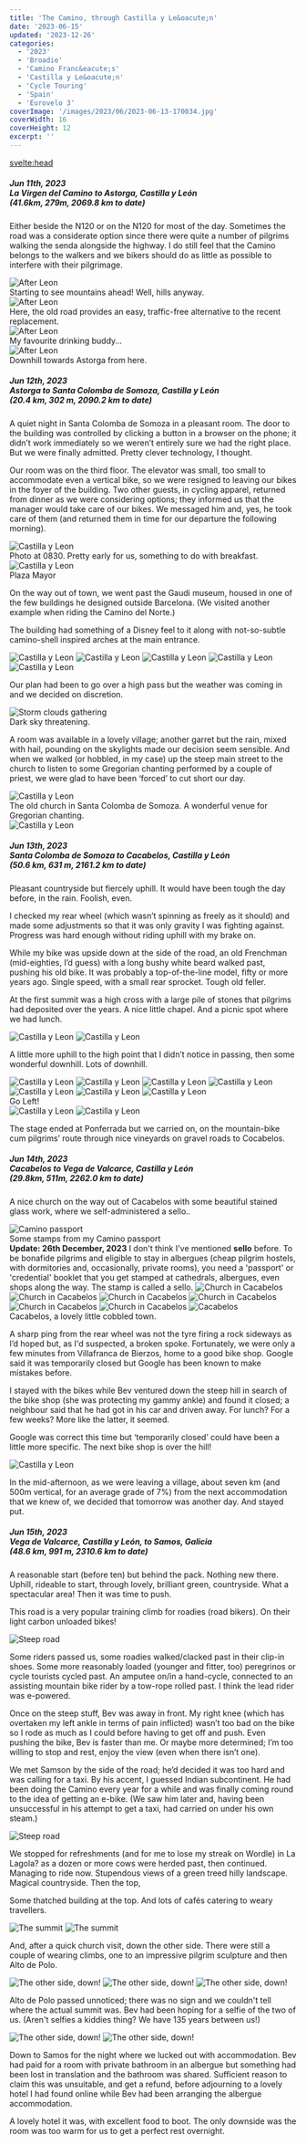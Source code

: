 ```yaml
---
title: 'The Camino, through Castilla y Le&oacute;n'
date: '2023-06-15'
updated: '2023-12-26'
categories:
  - '2023'
  - 'Broadie'
  - 'Camino Franc&eacute;s'
  - 'Castilla y Le&oacute;n'
  - 'Cycle Touring'
  - 'Spain'
  - 'Eurovelo 3'
coverImage: '/images/2023/06/2023-06-13-170034.jpg'
coverWidth: 16
coverHeight: 12
excerpt: ''
---
```


<svelte:head>

<title>
Castilla y Le&oacute;n
</title>
</svelte:head>

<script>
	import Callout from '$lib/components/Callout.svelte'
</script>

<section class="card">
  <h5>
    Jun 11th, 2023
    <br /> La Virgen del Camino to Astorga, Castilla y Le&oacute;n
    <br />(41.6km, 279m, 2069.8 km to date)   
  </h5>
  <p>Either beside the N120 or on the N120 for most of the day. Sometimes the road was a considerate option since there were quite a number of pilgrims walking the senda alongside the highway. I do still feel that the Camino belongs to the walkers and we bikers should do as little as possible to interfere with their pilgrimage.</p>
  
  <img alt="After Leon" src="/images/2023/06/2023-06-11-152052.jpg" />
  <div class="caption">Starting to see mountains ahead! Well, hills anyway.</div> 
  
  <img alt="After Leon" src="/images/2023/06/2023-06-11-152209.jpg" /> 
  <div class="caption">Here, the old road provides an easy, traffic-free alternative to the recent replacement.</div>
  <img alt="After Leon" src="/images/2023/06/2023-06-11-152314.jpg" /> 
  <div class="caption">My favourite drinking buddy…</div>
  
  <img alt="After Leon" src="/images/2023/06/2023-06-11-153809.jpg" />
  <div class="caption">Downhill towards Astorga from here.</div> 
</section>

<section class="card">
  <h5>
    Jun 12th, 2023
    <br /> Astorga to Santa Colomba de Somoza, Castilla y Le&oacute;n
    <br />(20.4 km, 302 m, 2090.2 km to date)   
  </h5>
  <p>A quiet night in Santa Colomba de Somoza in a pleasant room. The door to the building was controlled by clicking a button in a browser on the phone; it didn’t work immediately so we weren’t entirely sure we had the right place. But we were finally admitted. Pretty clever technology, I thought. </p>
  <p>Our room was on the third floor. The elevator was small, too small to accommodate even a vertical bike, so we were resigned to leaving our bikes in the foyer of the building. Two other guests, in cycling apparel, returned from dinner as we were considering options; they informed us that the manager would take care of our bikes. We messaged him and, yes, he took care of them (and returned them in time for our departure the following morning).</p>
  <img alt="Castilla y Leon" src="/images/2023/06/2023-06-12-083416.jpg" />
  <div class="caption">Photo at 0830. Pretty early for us, something to do with breakfast.</div> 
  
  <img alt="Castilla y Leon" src="/images/2023/06/2023-06-12-083541.jpg" />
  <div class="caption">Plaza Mayor</div>
  <p>On the way out of town, we went past the Gaudi museum, housed in one of the few buildings he designed outside Barcelona. (We visited another example when riding the Camino del Norte.) </p>
  <p>The building had something of a Disney feel to it along with not-so-subtle camino-shell inspired arches at the main entrance.</p>
  <img alt="Castilla y Leon" src="/images/2023/06/2023-06-12-103400.jpg" />
  <img alt="Castilla y Leon" src="/images/2023/06/2023-06-12-103523.jpg" />
  <img alt="Castilla y Leon" src="/images/2023/06/2023-06-12-103737.jpg" />
  <img alt="Castilla y Leon" src="/images/2023/06/2023-06-12-132741.jpg" />
  <img alt="Castilla y Leon" src="/images/2023/06/2023-06-12-122008.jpg" />
  <p>Our plan had been to go over a high pass but the weather was coming in and we decided on discretion.</p> 
  <img alt="Storm clouds gathering" src="/images/2023/06/phone/20230612_1846.jpg" />
  <div class="caption">Dark sky threatening.</div>
  <p>A room was available in a lovely village; another garret but the rain, mixed with hail, pounding on the skylights made our decision seem sensible. And when we walked (or hobbled, in my case) up the steep main street to the church to listen to some Gregorian chanting performed by a couple of priest, we were glad to have been ‘forced’ to cut short our day.</p>
  <img alt="Castilla y Leon" src="/images/2023/06/phone/20230612_1925.jpg" />
   <div class="caption">The old church in Santa Colomba de Somoza. A wonderful venue for Gregorian chanting.</div>
  <img alt="Castilla y Leon" src="/images/2023/06/phone/20230612_1931.jpg" />
 
  
</section>

<section class="card">
  <h5>
    Jun 13th, 2023
    <br /> Santa Colomba de Somoza to Cacabelos, Castilla y Le&oacute;n
    <br />(50.6 km, 631 m, 2161.2 km to date)   
  </h5>
  <p>Pleasant countryside but fiercely uphill. It would have been tough the day before, in the rain. Foolish, even.</p>
  <p>I checked my rear wheel (which wasn’t spinning as freely as it should) and made some adjustments so that it was only gravity I was fighting against. Progress was hard enough without riding uphill with my brake on.</p>
  
  <p>While my bike was upside down at the side of the road, an old Frenchman (mid-eighties, I’d guess) with a long bushy white beard walked past, pushing his old bike. It was probably a top-of-the-line model, fifty or more years ago. Single speed, with a small rear sprocket. Tough old feller.</p>

  <p>At the first summit was a high cross with a large pile of stones that pilgrims had deposited over the years. A nice little chapel. And a picnic spot where we had lunch. </p>

   <img alt="Castilla y Leon" src="/images/2023/06/phone/20230613_1205.jpg" />
   <img alt="Castilla y Leon" src="/images/2023/06/phone/20230613_120556.jpg" />
  
  <p>A little more uphill to the high point that I didn’t notice in passing, then some wonderful downhill. Lots of downhill.</p>

  <img alt="Castilla y Leon" src="/images/2023/06/2023-06-13-134329.jpg" />
  <img alt="Castilla y Leon" src="/images/2023/06/2023-06-13-134606.jpg" />
  <img alt="Castilla y Leon" src="/images/2023/06/2023-06-13-135203.jpg" />
  <img alt="Castilla y Leon" src="/images/2023/06/2023-06-13-135745.jpg" />
  <img alt="Castilla y Leon" src="/images/2023/06/2023-06-13-140006.jpg" />
  <img alt="Castilla y Leon" src="/images/2023/06/2023-06-13-140102.jpg" />
  <img alt="Castilla y Leon" src="/images/2023/06/2023-06-13-170034.jpg" />
  <div class="caption">Go Left!</div>
  <img alt="Castilla y Leon" src="/images/2023/06/2023-06-13-175220.jpg" />
  <img alt="Castilla y Leon" src="/images/2023/06/2023-06-13-175240.jpg" />
  <p>The stage ended at Ponferrada but we carried on, on the mountain-bike cum pilgrims’ route through nice vineyards on gravel roads to Cocabelos.</p> 
</section>

<section class="card">
  <h5>
    Jun 14th, 2023
    <br /> Cacabelos to Vega de Valcarce, Castilla y Le&oacute;n
    <br/>(29.8km, 511m, 2262.0 km to date)   
  </h5>
  <p>A nice church on the way out of Cacabelos with some beautiful stained glass work, where we self-administered a sello..</p>
  <img alt="Camino passport" src="/images/2023/06/caminoPassport.png" />
  <div class="caption">Some stamps from my Camino passport</div>
  <Callout>
  <strong>Update: 26th December, 2023</strong> I don't think I've mentioned <strong>sello</strong> before. To be bonafide pilgrims and eligible to stay in albergues (cheap pilgrim hostels, with dormitories and, occasionally, private rooms), you need a 'passport' or 'credential' booklet that you get stamped at cathedrals, albergues, even shops along the way. The stamp is called a sello.
  </Callout>
 
  <img alt="Church in Cacabelos" src="/images/2023/06/2023-06-14-103807.jpg" />
  <img alt="Church in Cacabelos" src="/images/2023/06/2023-06-14-103828.jpg" />
  <img alt="Church in Cacabelos" src="/images/2023/06/2023-06-14-103959.jpg" />
  <img alt="Church in Cacabelos" src="/images/2023/06/2023-06-14-104019.jpg" />
  <img alt="Church in Cacabelos" src="/images/2023/06/2023-06-14-104027.jpg" />
  <img alt="Church in Cacabelos" src="/images/2023/06/2023-06-14-104042.jpg" />
  <img alt="Cacabelos" src="/images/2023/06/2023-06-14-104238.jpg" />
  <div class="caption">Cacabelos, a lovely little cobbled town.</div>
  <p>A sharp ping from the rear wheel was not the tyre firing a rock sideways as I’d hoped but, as I'd suspected, a broken spoke. Fortunately, we were only a few minutes from Villafranca de Bierzos, home to a good bike shop. Google said it was temporarily closed but Google has been known to make mistakes before.</p>
  <p>I stayed with the bikes while Bev ventured down the steep hill in search of the bike shop (she was protecting my gammy ankle) and found it closed; a neighbour said that he had got in his car and driven away. For lunch? For a few weeks? More like the latter, it seemed.</p>
  <p>Google was correct this time but ‘temporarily closed’ could have been a little more specific. The next bike shop is over the hill!</p>
  <img alt="Castilla y Leon" src="/images/2023/06/2023-06-14-143901.jpg" />
  <p>In the mid-afternoon, as we were leaving a village, about seven km (and 500m vertical, for an average grade of 7%) from the next accommodation that we knew of, we decided that tomorrow was another day. And stayed put.</p>
</section>

<section class="card">
  <h5>
    Jun 15th, 2023
    <br />  Vega de Valcarce, Castilla y León, to Samos, Galicia
    <br /> (48.6 km, 991 m, 2310.6 km to date)   
  </h5>
  <p>A reasonable start (before ten) but behind the pack. Nothing new there. Uphill, rideable to start, through lovely, brilliant green, countryside. What a spectacular area! Then it was time to push.</p>
  <p>This road is a very popular training climb for roadies (road bikers). On their light carbon unloaded bikes!</p>
  <img alt="Steep road" src="/images/2023/06/2023-06-15-124304.jpg" />
  <p>Some riders passed us, some roadies walked/clacked past in their clip-in shoes. Some more reasonably loaded (younger and fitter, too) peregrinos or cycle tourists cycled past. An amputee on/in a hand-cycle, connected to an assisting mountain bike rider by a tow-rope rolled past. I think the lead rider was e-powered. </p>
  <p>Once on the steep stuff, Bev was away in front. My right knee (which has overtaken my left ankle in terms of pain inflicted) wasn’t too bad on the bike so I rode as much as I could before having to get off and push. Even pushing the bike, Bev is faster than me. Or maybe more determined; I’m too willing to stop and rest, enjoy the view (even when there isn’t one).</p>
  <p>We met Samson by the side of the road; he’d decided it was too hard and was calling for a taxi. By his accent, I guessed Indian subcontinent. He had been doing the Camino every year for a while and was finally coming round to the idea of getting an e-bike. (We saw him later and, having been unsuccessful in his attempt to get a taxi, had carried on under his own steam.)</p> 
 
  <img alt="Steep road" src="/images/2023/06/2023-06-15-124344.jpg" />
  <p>We stopped for refreshments (and for me to lose my streak on Wordle) in La Lagola? as a dozen or more cows were herded past, then continued. Managing to ride now. Stupendous views of a green treed hilly landscape. Magical countryside. Then the top,</p>
  <p>Some thatched building at the top. And lots of caf&eacute;s catering to weary travellers.</p> 
  <img alt="The summit" src="/images/2023/06/2023-06-15-135558.jpg" />
  <img alt="The summit" src="/images/2023/06/2023-06-15-135615.jpg" />
  <p>And, after a quick church visit, down the other side. There were still a couple of wearing climbs, one to an impressive pilgrim sculpture and then Alto de Polo.</p>
  <img alt="The other side, down!" src="/images/2023/06/2023-06-15-141459.jpg" />
  <img alt="The other side, down!" src="/images/2023/06/2023-06-15-141522.jpg" />
  <img alt="The other side, down!" src="/images/2023/06/2023-06-15-144653.jpg" />
  <p>Alto de Polo passed unnoticed; there was no sign and we couldn't tell where the actual summit was. Bev had been hoping for a selfie of the two of us. (Aren't selfies a kiddies thing? We have 135 years between us!)</p>
    <img alt="The other side, down!" src="/images/2023/06/2023-06-15-144706.jpg" />
  <img alt="The other side, down!" src="/images/2023/06/2023-06-15-165142.jpg" />
  <p>Down to Samos for the night where we lucked out with accommodation. Bev had paid for a room with private bathroom in an albergue but something had been lost in translation and the bathroom was shared. Sufficient reason to claim this was unsuitable, and get a refund, before adjourning to a lovely hotel I had found online while Bev had been arranging the albergue accommodation.</p>
  <p>A lovely hotel it was, with excellent food to boot. The only downside was the room was too warm for us to get a perfect rest overnight.</p>
</section>
